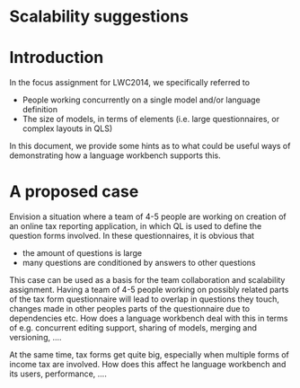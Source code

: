 # Scalability suggestions #

# Introduction #
In the focus assignment for LWC2014, we specifically referred to 

* People working concurrently on a single model and/or language definition
* The size of models, in terms of elements (i.e. large questionnaires, or complex layouts in 
QLS)

In this document, we provide some hints as to what could be useful ways of demonstrating how a language workbench supports this.

# A proposed case #
Envision a situation where a team of 4-5 people are working on creation of an online tax reporting application, in which QL is used to define the question forms involved.
In these questionnaires, it is obvious that

* the amount of questions is large
* many questions are conditioned by answers to other questions

This case can be used as a basis for the team collaboration and scalability assignment. Having a team of 4-5 people working on possibly related parts of the tax form questionnaire will lead to overlap in questions they touch, changes made in other peoples parts of the questionnaire due to dependencies etc. How does a language workbench deal with this in terms of e.g. concurrent editing support, sharing of models, merging and versioning, ....

At the same time, tax forms get quite big, especially when multiple forms of income tax are involved. How does this affect he language workbench and its users, performance, ....